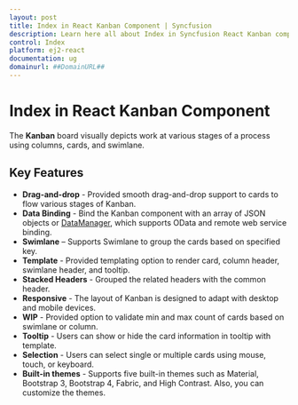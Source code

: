 ```yaml
---
layout: post
title: Index in React Kanban Component | Syncfusion
description: Learn here all about Index in Syncfusion React Kanban component of Syncfusion Essential JS 2 and more.
control: Index
platform: ej2-react
documentation: ug
domainurl: ##DomainURL##
---
```


# Index in React Kanban Component

The **Kanban** board visually depicts work at various stages of a process using columns, cards, and swimlane.

## Key Features

* **Drag-and-drop** - Provided smooth drag-and-drop support to cards to flow various stages of Kanban.
* **Data Binding** - Bind the Kanban component with an array of JSON objects or [DataManager](https://ej2.syncfusion.com/react/documentation/data/), which supports OData and remote web service binding.
* **Swimlane** – Supports Swimlane to group the cards based on specified key.
* **Template** - Provided templating option to render card, column header, swimlane header, and tooltip.
* **Stacked Headers** - Grouped the related headers with the common header.
* **Responsive** - The layout of Kanban is designed to adapt with desktop and mobile devices.
* **WIP** - Provided option to validate min and max count of cards based on swimlane or column.
* **Tooltip** - Users can show or hide the card information in tooltip with template.
* **Selection** - Users can select single or multiple cards using mouse, touch, or keyboard.
* **Built-in themes** - Supports five built-in themes such as Material, Bootstrap 3, Bootstrap 4, Fabric, and High Contrast. Also, you can customize the themes.
